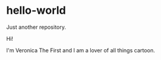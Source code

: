 # hello-world
Just another repository.

Hi!

I'm Veronica The First and I am a lover of all things cartoon.
